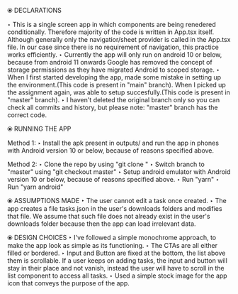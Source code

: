 ⦿ DECLARATIONS

‣ This is a single screen app in which components are being renedered conditionally. Therefore majority of the code is written in App.tsx itself. Although generally only the navigatior/sheet provider is called in the App.tsx file. In our case since there is no requirement of navigation, this practice works efficiently.
‣ Currently the app will only run on android 10 or below, because from android 11 onwards Google has removed the concept of storage permissions as they have migrated Android to scoped storage.
‣ When I first started developing the app, made some mistake in setting up the environment.(This code is present in "main" branch). When I picked up the assignment again, was able to setup succesfully.(This code is present in "master" branch). 
‣ I haven't deleted the original branch only so you can check all commits and history, but please note: "master" branch has the correct code.

⦿ RUNNING THE APP

  Method 1:
‣ Install the apk present in outputs/ and run the app in phones with Android version 10 or below, because of reasons specified above.

  Method 2:
‣ Clone the repo by using "git clone <repo url>"
‣ Switch branch to "master" using "git checkout master"
‣ Setup android emulator with Android version 10 or below, because of reasons specified above.
‣ Run "yarn"
‣ Run "yarn android"

⦿ ASSUMPTIONS MADE
‣ The user cannot edit a task once created.
‣ The app creates a file tasks.json in the user's downloads folders and modifies that file. We assume that such file does not already exist in the user's downloads folder because then the app can load irrelevant data.

⦿ DESIGN CHOICES
‣ I've followed a simple monochrome approach, to make the app look as simple as its functioning.
‣ The CTAs are all either filled or bordered.
‣ Input and Button are fixed at the bottom, the list above them is scrollable. If a user keeps on adding tasks, the input and button will stay in their place and not vanish, instead the user will have to scroll in the list component to access all tasks.
‣ Used a simple stock image for the app icon that conveys the purpose of the app.
